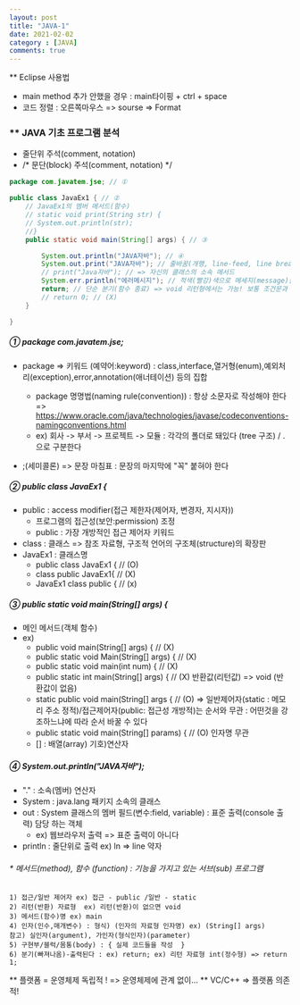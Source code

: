 ```yaml
---
layout: post
title: "JAVA-1"
date: 2021-02-02
category : [JAVA]
comments: true
---
```

** Eclipse 사용법

- main method 추가 안했을 경우 : main타이핑 + ctrl + space
- 코드 정렬 : 오른쪽마우스 => sourse => Format

### **  JAVA 기초 프로그램 분석

- 줄단위 주석(comment, notation)
- /*
	문단(block) 주석(comment, notation) 
 */
```JAVa
package com.javatem.jse; // ①

public class JavaEx1 { // ②
    // JavaEx1의 멤버 메서드(함수)
    // static void print(String str) {
    // System.out.println(str);
    //}
	public static void main(String[] args) { // ③

		System.out.println("JAVA자바"); // ④
        System.out.print("JAVA자바"); // 줄바꿈(개행, line-feed, line break) 기능 없음
        // print("Java자바"); // => 자신의 클래스의 소속 메서드
        System.err.println("에러메시지"); // 적색(빨강)색으로 메세지(message)출력
        return; // 단순 분기(함수 종료) => void 리턴형에서는 가능! 보통 조건문과 같이 사용
		// return 0; // (X)
	}

}

```
##### ① package com.javatem.jse; 
- package => 키워드 (예약어:keyword)
             : class,interface,열거형(enum),예외처리(exception),error,annotation(애너테이션) 등의 집합
			 
    - package 명명법(naming rule(convention)) : 항상 소문자로 작성해야 한다
     => https://www.oracle.com/java/technologies/javase/codeconventions-namingconventions.html
    - ex) 회사 -> 부서 -> 프로젝트 -> 모듈 : 각각의 폴더로 돼있다 (tree 구조) / .으로 구분한다
- ;(세미콜론) => 문장 마침표 : 문장의 마지막에 "꼭" 붙혀야 한다 

##### ② public class JavaEx1 { 

- public : access modifier(접근 제한자(제어자, 변경자, 지시자)) 
    - 프로그램의 접근성(보안:permission) 조정 
    - public : 가장 개방적인 접근 제어자 키워드 
- class : 클래스 => 참조 자료형, 구조적 언어의 구조체(structure)의 확장판
- JavaEx1 : 클래스명
    - public class JavaEx1 { // (O)
    - class public JavaEx1{ // (X)
    - JavaEx1 class public { // (x)

##### ③ public static void main(String[] args) {
- 메인 메서드(객체 함수)
- ex)
    - public void main(String[] args) { // (X)
    - public static void Main(String[] args) { // (X)
    - public static void main(int num) { // (X)
    - public static int main(String[] args) { // (X) 반환값(리턴값) => void (반환값이 없음)
    - static public void main(String[] args { // (O) 
         => 일반제어자(static : 메모리 주소 정적)/접근제어자(public: 접근성 개방적)는 순서와 무관 : 어떤것을 강조하느냐에 따라 순서 바꿀 수 있다
    - public static void main(String[] params) { // (O) 인자명 무관
    - [] : 배열(array) 기호)연산자

##### ④ System.out.println("JAVA자바");
- "." : 소속(멤버) 연산자
- System : java.lang 패키지 소속의 클래스
- out : System 클래스의 멤버 필드(변수:field, variable) : 표준 출력(console 출력) 담당 하는 객체
   -  ex) 웹브라우저 출력 => 표준 출력이 아니다
- println : 줄단위로 출력  ex) ln => line 약자	
   
###### * 메서드(method), 함수 (function) : 기능을 가지고 있는 서브(sub) 프로그램
  	1) 접근/일반 제어자 ex) 접근 - public /일반 - static
  	2) 리턴(반환) 자료형  ex) 리턴(반환)이 없으면 void
  	3) 메서드(함수)명 ex) main
  	4) 인자(인수,매개변수) : 형식) (인자의 자료형 인자명) ex) (String[] args)
  	참고) 실인자(argument), 가인자(형식인자)(parameter)
  	5) 구현부/블럭/몸통(body) : { 실제 코드들을 작성  } 
  	6) 분기(빠져나옴)-출력된다 : ex) return; ex) 리턴 자료형 int(정수형) => return 1;


** 플랫폼 = 운영체제 독립적 ! => 운영체제에 관계 없이...
** VC/C++ => 플랫폼 의존적!



